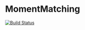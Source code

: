 # MomentMatching

[![Build Status](https://github.com/ZoltanRacz/MomentMatching.jl/actions/workflows/CI.yml/badge.svg?branch=master)](https://github.com/ZoltanRacz/MomentMatching.jl/actions/workflows/CI.yml?query=branch%3Amaster)
